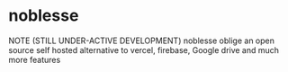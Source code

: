 # noblesse
NOTE (STILL UNDER-ACTIVE DEVELOPMENT) noblesse oblige an open source self hosted alternative to vercel, firebase, Google drive and much more features
